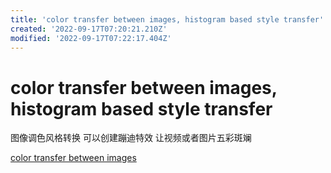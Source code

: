 ```yaml
---
title: 'color transfer between images, histogram based style transfer'
created: '2022-09-17T07:20:21.210Z'
modified: '2022-09-17T07:22:17.404Z'
---
```


# color transfer between images, histogram based style transfer

图像调色风格转换 可以创建蹦迪特效 让视频或者图片五彩斑斓

[color transfer between images](https://github.com/rashibudati/color-transfer-between-images)

```bash

```
